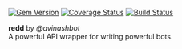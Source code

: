 [![Gem Version](https://badge.fury.io/rb/redd.svg)](https://badge.fury.io/rb/redd)
[![Coverage Status](https://coveralls.io/repos/github/avinashbot/redd/badge.svg?branch=rewrite)](https://coveralls.io/github/avinashbot/redd?branch=rewrite)
[![Build Status](https://travis-ci.org/avinashbot/redd.svg?branch=rewrite)](https://travis-ci.org/avinashbot/redd)

**redd** by *@avinashbot*  
A powerful API wrapper for writing powerful bots.
